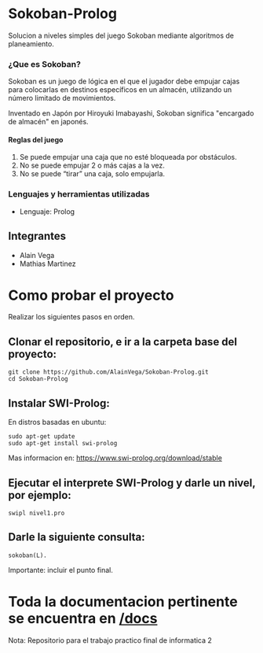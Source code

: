 # Sokoban-Prolog
Solucion a niveles simples del juego Sokoban mediante algoritmos de planeamiento.
### ¿Que es Sokoban?
Sokoban es un juego de lógica en el que el jugador debe empujar cajas para colocarlas en destinos específicos en un almacén, utilizando un número limitado de movimientos.

Inventado en Japón por Hiroyuki Imabayashi, Sokoban significa "encargado de almacén" en japonés.
#### Reglas del juego 
1. Se puede empujar una caja que no esté bloqueada por obstáculos.
2. No se puede empujar 2 o más cajas a la vez.
3. No se puede “tirar” una caja, solo empujarla.
### Lenguajes y herramientas utilizadas
- Lenguaje: Prolog
## Integrantes
- Alain Vega
- Mathias Martinez
# Como probar el proyecto
Realizar los siguientes pasos en orden.
## Clonar el repositorio, e ir a la carpeta base del proyecto:
```
git clone https://github.com/AlainVega/Sokoban-Prolog.git
cd Sokoban-Prolog
```
## Instalar SWI-Prolog:
En distros basadas en ubuntu:
```
sudo apt-get update
sudo apt-get install swi-prolog
```
Mas informacion en: https://www.swi-prolog.org/download/stable
## Ejecutar el interprete SWI-Prolog y darle un nivel, por ejemplo:
```
swipl nivel1.pro
```
## Darle la siguiente consulta:
```
sokoban(L).
```
Importante: incluir el punto final.
# Toda la documentacion pertinente se encuentra en [/docs](/docs/) 

Nota: Repositorio para el trabajo practico final de informatica 2
